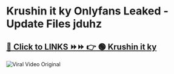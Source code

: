 
 # Krushin it ky Onlyfans Leaked - Update Files jduhz

## <h2><a href="https://clipsfans.com/Krushin_it_ky&ref=git">🔗 Click to LINKS ⏩⏩ 👉 🟢 Krushin it ky </a></h2>

<a href="https://clipsfans.com/Krushin_it_ky&ref=git" rel="nofollow" data-target="animated-image.originalLink"><img src="https://i.ibb.co.com/xMMVF88/686577567.gif" alt="Viral Video Original" style="max-width: 100%; display: inline-block;" data-target="animated-image.originalImage"></a>

